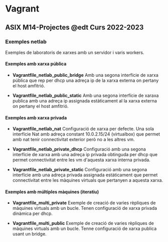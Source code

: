 # Vagrant
## ASIX M14-Projectes @edt Curs 2022-2023
### Exemples netlab

Exemples de laboratoris de xarxes amb un servidor i varis workers.

#### Exemples amb xarxa pública

 * **Vagrantfile_netlab_public_bridge** Amb una segona interfície de xarxa 
   pública que rep per dhcp una adreça ip de la xarxa externa on pertany
   el host amfitrió. 
   
 * **Vagrantfile_netlab_public_static** Amb una segona interfície de xaraxa
   publica amb una adreça ip assignada estàticament al la xarxa externa on 
   pertany el host amfitrió.

#### Exemples amb xarxa privada

 * **Vagrantfile_netlab_nat** Configuració de xarxa per defecte. Una sola 
   interfície Nat amb adreça constant 10.0.2.15/24 (virtualbox) que permet
   amb nat tenir connectivitat exterior però no a les altres vm.

 * **Vagrantfile_netlab_private_dhcp** Configuració amb una segona interfície
   de xarxa amb una adreça ip privada obtinguda per dhcp que permet 
   connectivitat entre les vm d'aquesta xarxa interna privada.

 * **Vagrantfile_netlab_private_static** Configuració amb una segona interfície
   amb una adreça privada assignada estàticament que permet connectivitat entre
   les màquines virtuals que pertanyen a aquesta xarxa.

#### Exemples amb múltiples màquines (iteratiu)

 * **Vagrantfile_multi_private** Exemple de creació de varies rèpliques de màquines
   virtuals amb un bucle. Tenen configuració de xarxa privada dinàmica per dhcp.

 * **Vagrantfile_multi_public** Exemple de creació de varies rèpliques de 
   màquines virtuals amb un bucle. Tenne configuració de xarxa publica usant
   un bridge.

